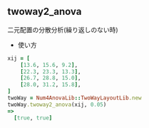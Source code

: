 twoway2_anova
-------------
二元配置の分散分析(繰り返しのない時)

* 使い方

```ruby
xij = [
    [13.6, 15.6, 9.2],
    [22.3, 23.3, 13.3],
    [26.7, 28.8, 15.0],
    [28.0, 31.2, 15.8],
]
twoWay = Num4AnovaLib::TwoWayLayoutLib.new 
twoWay.twoway2_anova(xij, 0.05)
=>
  [true, true]
```

